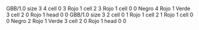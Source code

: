 <gs-board> GBB/1.0
size 3 4
cell 0 3 Rojo 1 
cell 2 3 Rojo 1 
cell 0 0 Negro 4 Rojo 1 Verde 3 
cell 2 0 Rojo 1 
head 0 0
 </gs-board>
<gs-board> GBB/1.0
size 3 2
cell 0 1 Rojo 1 
cell 2 1 Rojo 1 
cell 0 0 Negro 2 Rojo 1 Verde 3 
cell 2 0 Rojo 1 
head 0 0
 </gs-board>